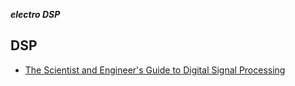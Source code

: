 _**electro DSP**_

## DSP

- [The Scientist and Engineer's Guide to Digital Signal Processing](http://www.dspguide.com/)
